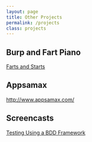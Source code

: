 ```yaml
---
layout: page
title: Other Projects
permalink: /projects
class: projects
---
```


## Burp and Fart Piano

[Farts and Starts](https://lighthouselabs.ca/blog/farts-and-starts-the-story-of-sam-meech-ward-s-first-successful-app)

## Appsamax

<http://www.appsamax.com/>

## Screencasts

[Testing Using a BDD Framework](https://videos.raywenderlich.com/screencasts/1419-testing-using-a-bdd-framework)

